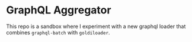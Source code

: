 # GraphQL Aggregator

This repo is a sandbox where I experiment with a new graphql loader that combines `graphql-batch` with `goldiloader`.
